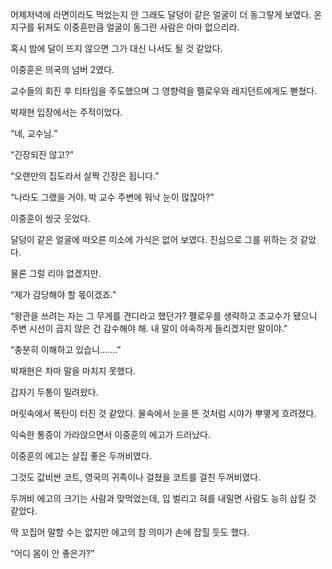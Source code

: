 어제저녁에 라면이라도 먹었는지 안 그래도 달덩이 같은 얼굴이 더 동그랗게 보였다. 온 지구를 뒤져도 이중훈만큼 얼굴이 동그란 사람은 아마 없으리라.

혹시 밤에 달이 뜨지 않으면 그가 대신 나서도 될 것 같았다.

이중훈은 의국의 넘버 2였다.

교수들의 회진 후 티타임을 주도했으며 그 영향력을 펠로우와 레지던트에게도 뻗쳤다.

박재현 입장에서는 주적이었다.

“네, 교수님.”

“긴장되진 않고?”

“오랜만의 집도라서 살짝 긴장은 됩니다.”

“나라도 그랬을 거야. 박 교수 주변에 워낙 눈이 많잖아?”

이중훈이 씽긋 웃었다.

달덩이 같은 얼굴에 떠오른 미소에 가식은 없어 보였다. 진심으로 그를 위하는 것 같았다.

물론 그럴 리야 없겠지만.

“제가 감당해야 할 몫이겠죠.”

“왕관을 쓰려는 자는 그 무게를 견디라고 했던가? 펠로우를 생략하고 조교수가 됐으니 주변 시선이 곱지 않은 건 감수해야 해. 내 말이 야속하게 들리겠지만 말이야.”

“충분히 이해하고 있습니…….”

박재현은 차마 말을 마치지 못했다.

갑자기 두통이 밀려왔다.

머릿속에서 폭탄이 터진 것 같았다. 물속에서 눈을 뜬 것처럼 시야가 뿌옇게 흐려졌다.

익숙한 통증이 가라앉으면서 이중훈의 에고가 드러났다.

이중훈의 에고는 살집 좋은 두꺼비였다.

그것도 값비싼 코트, 영국의 귀족이나 걸쳤을 코트를 걸친 두꺼비였다.

두꺼비 에고의 크기는 사람과 맞먹었는데, 입 벌리고 혀를 내밀면 사람도 능히 삼킬 것 같았다.

딱 꼬집어 말할 수는 없지만 에고의 참 의미가 손에 잡힐 듯도 했다.

“어디 몸이 안 좋은가?”